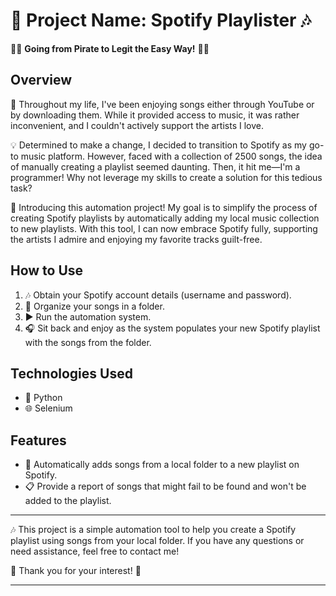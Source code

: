 # 🎵 Project Name: Spotify Playlister 🎶

🏴‍☠️ **Going from Pirate to Legit the Easy Way!** 🏴‍☠️

## Overview

🎵 Throughout my life, I've been enjoying songs either through YouTube or by downloading them. While it provided access to music, it was rather inconvenient, and I couldn't actively support the artists I love.

💡 Determined to make a change, I decided to transition to Spotify as my go-to music platform. However, faced with a collection of 2500 songs, the idea of manually creating a playlist seemed daunting. Then, it hit me—I'm a programmer! Why not leverage my skills to create a solution for this tedious task?

🚀 Introducing this automation project! My goal is to simplify the process of creating Spotify playlists by automatically adding my local music collection to new playlists. With this tool, I can now embrace Spotify fully, supporting the artists I admire and enjoying my favorite tracks guilt-free.


## How to Use

1. 🎶 Obtain your Spotify account details (username and password).
2. 📁 Organize your songs in a folder.
3. ▶️ Run the automation system.
4. 🎧 Sit back and enjoy as the system populates your new Spotify playlist with the songs from the folder.

## Technologies Used

- 🐍 Python
- 🌐 Selenium

## Features

- 🔄 Automatically adds songs from a local folder to a new playlist on Spotify.
- 📋 Provide a report of songs that might fail to be found and won't be added to the playlist.

---

🎶 This project is a simple automation tool to help you create a Spotify playlist using songs from your local folder. If you have any questions or need assistance, feel free to contact me!

🙏 Thank you for your interest! 🙏

---
